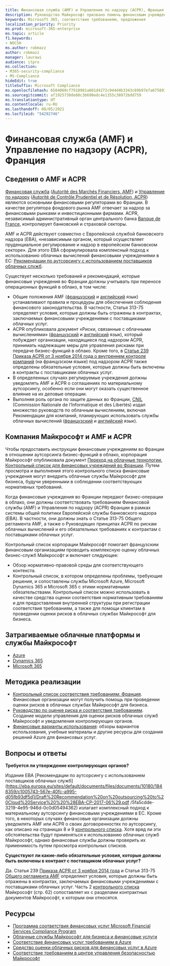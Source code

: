 ```yaml
---
title: Финансовая служба (AMF) и Управление по надзору (ACPR), Франция
description: Руководство Майкрософт призвано помочь финансовым учреждениям во Франции перейти на облачные решения.
keywords: Microsoft 365, соответствие требованиям, предложения
localization_priority: Priority
ms.prod: microsoft-365-enterprise
ms.topic: article
f1.keywords:
- NOCSH
ms.author: robmazz
author: robmazz
manager: laurawi
audience: itpro
ms.collection:
- M365-security-compliance
- MS-Compliance
hideEdit: true
titleSuffix: Microsoft Compliance
ms.openlocfilehash: 6504060cf7918981a601d4272c944d4b3343c69b97efa675893b21f8719a4757
ms.sourcegitcommit: af1925730de60c3b698edc4e1355c38972bdd759
ms.translationtype: HT
ms.contentlocale: ru-RU
ms.lasthandoff: 08/05/2021
ms.locfileid: "54292746"
---
```

# <a name="financial-authority-amf-and-prudential-authority-acpr-france"></a>Финансовая служба (AMF) и Управление по надзору (ACPR), Франция

## <a name="about-the-amf-and-acpr"></a>Сведения о AMF и ACPR

[Финансовая служба](https://www.amf-france.org/en) ([Autorité des Marchés Financiers, AMF](https://www.amf-france.org/)) и [Управление по надзору](https://acpr.banque-france.fr/en/page-sommaire/about-acpr) ([Autorité de Contrôle Prudentiel et de Résolution, ACPR](https://acpr.banque-france.fr/)) являются основными финансовыми регуляторами во Франции. В качестве регулятора фондового рынка AMF отвечает за надзор за финансовыми рынками и инвестиционными фирмами. ACPR, независимый административный орган центрального банка [Banque de France](https://www.banque-france.fr/), контролирует банковский и страховой секторы.  
  
AMF и ACPR действуют совместно с Европейской службой банковского надзора (EBA), «независимым органом, который осуществляет пруденциальное регулирование и надзор в европейском банковском секторе». Для этого EBA сформулировала комплексный подход к использованию облачных вычислений финансовыми учреждениями в ЕС: [Рекомендации по аутсорсингу с использованием поставщиков облачных служб](https://eba.europa.eu/sites/default/documents/files/documents/10180/1848359/c1005743-567e-40fc-a995-d05fb93df5d1/Draft%20Recommendation%20on%20outsourcing%20to%20Cloud%20Service%20%20%28EBA-CP-2017-06%29.pdf ).  
  
Существует несколько требований и рекомендаций, которые финансовые учреждения во Франции должны учитывать при переносе операционных функций в облако, в том числе:

- Общие положения AMF ([французский](https://amf-france.org/eli/fr/aai/amf/rg/livre/1/fr.html) и [английский](https://amf-france.org/eli/fr/aai/amf/rg/20180103/notes/en.pdf) язык) устанавливают правила и процедуры для обеспечения соблюдения финансового законодательства. В частности, Статья 313-75 определяет условия, которые должны быть отражены в контрактах, заключаемых финансовыми учреждениями с поставщиками облачных услуг.
- ACPR опубликовала документ «Риски, связанные с облачными вычислениями» ([французский](https://acpr.banque-france.fr/sites/default/files/medias/documents/201307-risques-associes-au-cloud-computing.pdf) и [английский](https://acpr.banque-france.fr/sites/default/files/medias/documents/201307-the-risks-associated-with-cloud-computing.pdf) язык), который побуждает организации, находящиеся под надзором ACPR, принимать надлежащие меры для управления рисками при передаче бизнес-функций в облако. Кроме того, в [Статье 239 Приказа ACPR от 3 ноября 2014 года о внутреннем контроле компаний](https://www.legifrance.gouv.fr/affichTexte.do?cidTexte=JORFTEXT000029700770&categorieLien=id) (на французском языке) под надзором ACPR также определены обязательные условия, которые должны быть включены в контракты с поставщиками облачных услуг.
- В определенных случаях регулируемые учреждения должны уведомлять AMF и ACPR о соглашениях по материальному аутсорсингу, особенно если они могут оказать существенное влияние на их деловые операции.
- Выполняя роль органа по защите данных во Франции, [CNIL](https://www.cnil.fr/en/home) (Commission Nationale de l’Informatique et des Libertés) издал множество руководств по облачным вычислениям, включая Рекомендации для компаний, планирующих использовать службы облачных вычислений ([французский](https://www.cnil.fr/sites/default/files/typo/document/Recommandations_pour_les_entreprises_qui_envisagent_de_souscrire_a_des_services_de_Cloud.pdf) и [английский](https://www.cnil.fr/sites/default/files/typo/document/Recommendations_for_companies_planning_to_use_Cloud_computing_services.pdf) язык).

## <a name="microsoft-and-the-amf-and-acpr"></a>Компания Майкрософт и AMF и ACPR

Чтобы предоставить инструкции финансовым учреждениям во Франции в отношении аутсорсинга бизнес-функций в облако, корпорация Майкрософт опубликовала документ [Переход на облачные технологии. Контрольный список для финансовых учреждений во Франции](https://aka.ms/FinServ-Guide-France). Путем просмотра и выполнения этого контрольного списка финансовые учреждения могут внедрить облачные службы Майкрософт для бизнеса, будучи уверенными в соблюдении соответствующих нормативных требований.  
  
Когда финансовые учреждения во Франции передают бизнес-операции в облако, они должны соответствовать требованиям Финансовой службы (AMF) и Управления по надзору (ACPR) Франции в рамках системы общей политики Европейской службы банковского надзора (EBA). В частности, они должны знать о Статье 313-75 Общего регламента AMF, а также о Руководящих принципах ACPR по рискам облачных вычислений и его обязательных требованиях к контрактам с поставщиками облачных услуг.  
  
Контрольный список корпорации Майкрософт помогает французским финансовым организациям проводить комплексную оценку облачных бизнес-служб Майкрософт и включает следующее:

- Обзор нормативно-правовой среды для соответствующего контекста.
- Контрольный список, в котором определены проблемы, требующие решения, и сопоставлены службы Microsoft Azure, Microsoft Dynamics 365 и Microsoft 365 с этими нормативными обязательствами. Контрольный список можно использовать в качестве средства оценки соответствия нормативным требованиям и для предоставления внутренней структуры при регистрации соответствия требованиям, а также для помощи клиентам в проведении оценки рисков в облачных службах Майкрософт для бизнеса.

## <a name="microsoft-in-scope-cloud-platforms--services"></a>Затрагиваемые облачные платформы и службы Майкрософт

- [Azure](https://aka.ms/AzureCompliance)
- [Dynamics 365](https://aka.ms/d365-compliance-list)
- [Microsoft 365](https://aka.ms/o365-compliance-framework)

## <a name="how-to-implement"></a>Методика реализации

- [Контрольный список соответствия требованиям: Франция](https://aka.ms/FinServ-Guide-France). Финансовые организации могут получить помощь при проведении оценки рисков в облачных службах Майкрософт для бизнеса.
- [Руководство по оценке риска и соответствия требованиям](https://aka.ms/RiskGovernanceGuide). Создание модели управления для оценки рисков облачных служб Майкрософт и уведомления контролирующих органов.
- [Финансовые варианты использования](/azure/industry/financial/): обзоры вариантов использования, учебные материалы и другие ресурсы для создания решений Azure для финансовых услуг.

## <a name="frequently-asked-questions"></a>Вопросы и ответы

**Требуется ли утверждение контролирующих органов?**

Издание EBA [Рекомендации по аутсорсингу с использованием поставщиков облачных служб](https://eba.europa.eu/sites/default/documents/files/documents/10180/1848359/c1005743-567e-40fc-a995-d05fb93df5d1/Draft%20Recommendation%20on%20outsourcing%20to%20Cloud%20Service%20%20%28EBA-CP-2017-06%29.pdf /5fa5cdde-3219-4e95-946d-0c0d05494362) излагает комплексный подход к материальному аутсорсингу финансовыми учреждениями в ЕС. Кроме того, в некоторых случаях финансовые организации должны уведомлять AMF или ACPR о своих договоренностях по аутсорсингу, как описано на страницах 8 и 9 [контрольного списка](https://aka.ms/FinServ-Guide-France). Хотя вряд ли эти обстоятельства будут применяться к использованию облачных служб Майкрософт, однако финансовые службы должны проверить их применимость путем просмотра контрольных списков.

**Существуют ли какие-либо обязательные условия, которые должны быть включены в контракт с поставщиком облачных услуг?**

Да. Статья 239 [Приказа ACPR от 3 ноября 2014 года](https://www.legifrance.gouv.fr/affichTexte.do?cidTexte=JORFTEXT000029700770&categorieLien=id) и Статья 313-75 [Общего регламента AMF](https://www.amf-france.org/eli/fr/aai/amf/rg/livre/1/fr.html) определяют условия, которые должны быть отражены в контрактах, заключаемых финансовыми учреждениями с поставщиками облачных услуг. Часть 2 [контрольного списка](https://aka.ms/FinServ-Guide-France) Майкрософт (стр. 62) сопоставляет их с разделами контрактных документов Майкрософт, к которым они относятся.

## <a name="resources"></a>Ресурсы

- [Программа соответствия финансовых услуг Microsoft Financial Services Compliance Program](https://aka.ms/FSCP-Print)
- [Облачные службы Майкрософт для бизнеса и финансовые услуги](https://servicetrust.microsoft.com/viewpage/financialservicesoverview)
- [Соответствие финансовых услуг требованиям в Azure](https://azure.microsoft.com/resources/videos/azurecon-2015-financial-services-compliance-in-azure/)
- [Средство оценки облачных рисков для финансовых услуг в Azure](https://servicetrust.microsoft.com/ViewPage/FFIECBlueprint?command=Download&downloadType=Document&downloadId=079a1973-711a-428f-9312-9ddd290cff7b&docTab=c726d5c0-2d1e-11e8-a485-57140ec19669_PaaS)
- [Соответствие требованиям в центре управления безопасностью Майкрософт](https://www.microsoft.com/trust-center/compliance/compliance-overview)
